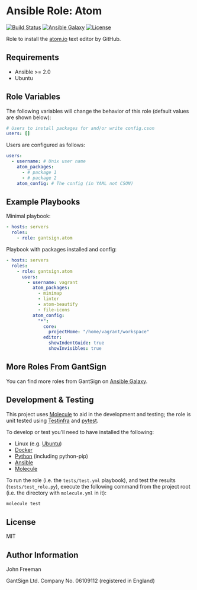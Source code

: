 Ansible Role: Atom
==================

[![Build Status](https://travis-ci.org/gantsign/ansible-role-atom.svg?branch=master)](https://travis-ci.org/gantsign/ansible-role-atom)
[![Ansible Galaxy](https://img.shields.io/badge/ansible--galaxy-gantsign.atom-blue.svg)](https://galaxy.ansible.com/gantsign/atom)
[![License](https://img.shields.io/badge/license-MIT-blue.svg)](https://raw.githubusercontent.com/gantsign/ansible-role-atom/master/LICENSE)

Role to install the [atom.io](https://atom.io) text editor by GitHub.

Requirements
------------

* Ansible >= 2.0
* Ubuntu

Role Variables
--------------

The following variables will change the behavior of this role (default values
are shown below):

```yaml
# Users to install packages for and/or write config.cson
users: []
```

Users are configured as follows:

```yaml
users:
  - username: # Unix user name
    atom_packages:
      - # package 1
      - # package 2
    atom_config: # The config (in YAML not CSON)
```

Example Playbooks
-----------------

Minimal playbook:

```yaml
- hosts: servers
  roles:
    - role: gantsign.atom
```

Playbook with packages installed and config:

```yaml
- hosts: servers
  roles:
    - role: gantsign.atom
      users:
        - username: vagrant
          atom_packages:
            - minimap
            - linter
            - atom-beautify
            - file-icons
          atom_config:
            "*":
              core:
                projectHome: "/home/vagrant/workspace"
              editor:
                showIndentGuide: true
                showInvisibles: true
```

More Roles From GantSign
------------------------

You can find more roles from GantSign on
[Ansible Galaxy](https://galaxy.ansible.com/gantsign).

Development & Testing
---------------------

This project uses [Molecule](http://molecule.readthedocs.io/) to aid in the
development and testing; the role is unit tested using
[Testinfra](http://testinfra.readthedocs.io/) and
[pytest](http://docs.pytest.org/).

To develop or test you'll need to have installed the following:

* Linux (e.g. [Ubuntu](http://www.ubuntu.com/))
* [Docker](https://www.docker.com/)
* [Python](https://www.python.org/) (including python-pip)
* [Ansible](https://www.ansible.com/)
* [Molecule](http://molecule.readthedocs.io/)

To run the role (i.e. the `tests/test.yml` playbook), and test the results
(`tests/test_role.py`), execute the following command from the project root
(i.e. the directory with `molecule.yml` in it):

```bash
molecule test
```

License
-------

MIT

Author Information
------------------

John Freeman

GantSign Ltd.
Company No. 06109112 (registered in England)
